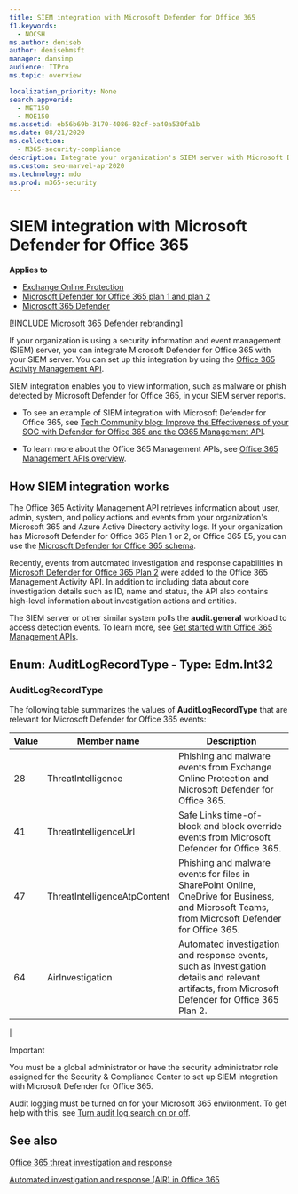 ```yaml
---
title: SIEM integration with Microsoft Defender for Office 365
f1.keywords: 
  - NOCSH
ms.author: deniseb
author: denisebmsft
manager: dansimp
audience: ITPro
ms.topic: overview

localization_priority: None
search.appverid: 
  - MET150
  - MOE150
ms.assetid: eb56b69b-3170-4086-82cf-ba40a530fa1b
ms.date: 08/21/2020
ms.collection: 
  - M365-security-compliance
description: Integrate your organization's SIEM server with Microsoft Defender for Office 365 and related threat events in the Office 365 Activity Management API.
ms.custom: seo-marvel-apr2020
ms.technology: mdo
ms.prod: m365-security
---
```


# SIEM integration with Microsoft Defender for Office 365

**Applies to**
- [Exchange Online Protection](exchange-online-protection-overview.md)
- [Microsoft Defender for Office 365 plan 1 and plan 2](office-365-atp.md)
- [Microsoft 365 Defender](../mtp/microsoft-threat-protection.md)

[!INCLUDE [Microsoft 365 Defender rebranding](../includes/microsoft-defender-for-office.md)]


If your organization is using a security information and event management (SIEM) server, you can integrate Microsoft Defender for Office 365 with your SIEM server. You can set up this integration by using the [Office 365 Activity Management API](/office/office-365-management-api/office-365-management-activity-api-reference).

SIEM integration enables you to view information, such as malware or phish detected by Microsoft Defender for Office 365, in your SIEM server reports.

- To see an example of SIEM integration with Microsoft Defender for Office 365, see [Tech Community blog: Improve the Effectiveness of your SOC with Defender for Office 365 and the O365 Management API](https://techcommunity.microsoft.com/t5/microsoft-security-and/improve-the-effectiveness-of-your-soc-with-office-365-atp-and/ba-p/1525185).

- To learn more about the Office 365 Management APIs, see [Office 365 Management APIs overview](/office/office-365-management-api/office-365-management-apis-overview).

## How SIEM integration works

The Office 365 Activity Management API retrieves information about user, admin, system, and policy actions and events from your organization's Microsoft 365 and Azure Active Directory activity logs. If your organization has Microsoft Defender for Office 365 Plan 1 or 2, or Office 365 E5, you can use the [Microsoft Defender for Office 365 schema](/office/office-365-management-api/office-365-management-activity-api-schema#office-365-advanced-threat-protection-and-threat-investigation-and-response-schema).

Recently, events from automated investigation and response capabilities in [Microsoft Defender for Office 365 Plan 2](office-365-atp.md#microsoft-defender-for-office-365-plan-1-and-plan-2) were added to the Office 365 Management Activity API. In addition to including data about core investigation details such as ID, name and status, the API also contains high-level information about investigation actions and entities.

The SIEM server or other similar system polls the **audit.general** workload to access detection events. To learn more, see [Get started with Office 365 Management APIs](/office/office-365-management-api/get-started-with-office-365-management-apis).

## Enum: AuditLogRecordType - Type: Edm.Int32

### AuditLogRecordType

The following table summarizes the values of **AuditLogRecordType** that are relevant for Microsoft Defender for Office 365 events:

|Value|Member name|Description|
|---|---|---|
|28|ThreatIntelligence|Phishing and malware events from Exchange Online Protection and Microsoft Defender for Office 365.|
|41|ThreatIntelligenceUrl|Safe Links time-of-block and block override events from Microsoft Defender for Office 365.|
|47|ThreatIntelligenceAtpContent|Phishing and malware events for files in SharePoint Online, OneDrive for Business, and Microsoft Teams, from Microsoft Defender for Office 365.|
|64|AirInvestigation|Automated investigation and response events, such as investigation details and relevant artifacts, from Microsoft Defender for Office 365 Plan 2.|
|

> [!IMPORTANT]
> You must be a global administrator or have the security administrator role assigned for the Security & Compliance Center to set up SIEM integration with Microsoft Defender for Office 365.
>
> Audit logging must be turned on for your Microsoft 365 environment. To get help with this, see [Turn audit log search on or off](../../compliance/turn-audit-log-search-on-or-off.md).

## See also

[Office 365 threat investigation and response](office-365-ti.md)

[Automated investigation and response (AIR) in Office 365](automated-investigation-response-office.md)